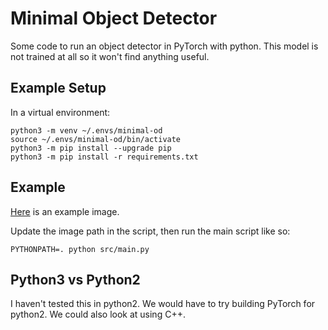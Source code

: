 # Minimal Object Detector


Some code to run an object detector in PyTorch with python. This model is not trained at
all so it won't find anything useful.

## Example Setup
In a virtual environment:

```
python3 -m venv ~/.envs/minimal-od
source ~/.envs/minimal-od/bin/activate
python3 -m pip install --upgrade pip
python3 -m pip install -r requirements.txt
```


## Example

[Here](https://user-images.githubusercontent.com/31543169/115086127-4e10a800-9ed1-11eb-8d0c-919587538381.jpg)
is an example image.


Update the image path in the script, then run the main script like so:

```
PYTHONPATH=. python src/main.py
```


## Python3 vs Python2

I haven't tested this in python2. We would have to try building PyTorch for python2. We could also look at using C++.
